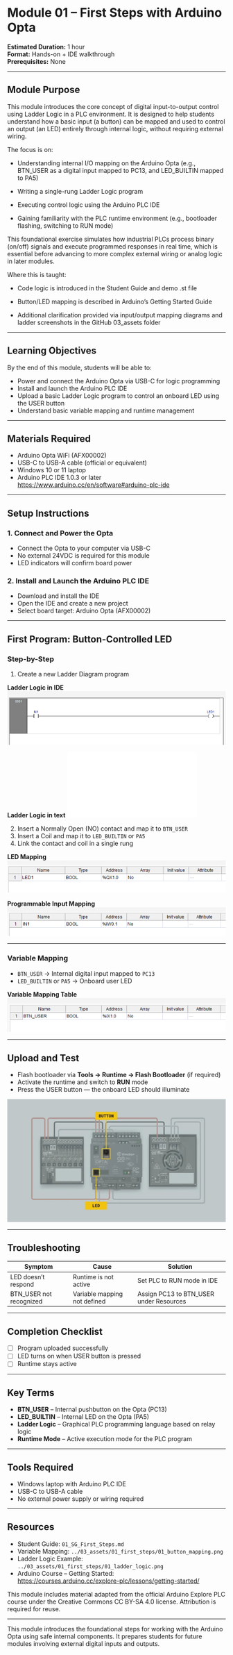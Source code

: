# Module 01 – First Steps with Arduino Opta

**Estimated Duration:** 1 hour  
**Format:** Hands-on + IDE walkthrough  
**Prerequisites:** None

---

## Module Purpose
This module introduces the core concept of digital input-to-output control using Ladder Logic in a PLC environment. It is designed to help students understand how a basic input (a button) can be mapped and used to control an output (an LED) entirely through internal logic, without requiring external wiring.

The focus is on:

- Understanding internal I/O mapping on the Arduino Opta (e.g., BTN_USER as a digital input mapped to PC13, and LED_BUILTIN mapped to PA5)

- Writing a single-rung Ladder Logic program

- Executing control logic using the Arduino PLC IDE

- Gaining familiarity with the PLC runtime environment (e.g., bootloader flashing, switching to RUN mode)

This foundational exercise simulates how industrial PLCs process binary (on/off) signals and execute programmed responses in real time, which is essential before advancing to more complex external wiring or analog logic in later modules.

Where this is taught:

- Code logic is introduced in the Student Guide and demo .st file

- Button/LED mapping is described in Arduino’s Getting Started Guide

- Additional clarification provided via input/output mapping diagrams and ladder screenshots in the GitHub 03_assets folder

---

## Learning Objectives

By the end of this module, students will be able to:

- Power and connect the Arduino Opta via USB-C for logic programming  
- Install and launch the Arduino PLC IDE  
- Upload a basic Ladder Logic program to control an onboard LED using the USER button  
- Understand basic variable mapping and runtime management  

---

## Materials Required

- Arduino Opta WiFi (AFX00002)  
- USB-C to USB-A cable (official or equivalent)  
- Windows 10 or 11 laptop  
- Arduino PLC IDE 1.0.3 or later  
  https://www.arduino.cc/en/software#arduino-plc-ide

---

## Setup Instructions

### 1. Connect and Power the Opta

- Connect the Opta to your computer via USB-C  
- No external 24VDC is required for this module  
- LED indicators will confirm board power  

### 2. Install and Launch the Arduino PLC IDE

- Download and install the IDE  
- Open the IDE and create a new project  
- Select board target: Arduino Opta (AFX00002)  

---

## First Program: Button-Controlled LED

### Step-by-Step

1. Create a new Ladder Diagram program

**Ladder Logic in IDE**
![Ladder Logic Diagram](../../03_assets/01_first_steps/01_ladder_logic.png)

**Ladder Logic in text**
![Ladder Logic TXT](../../02_code_samples/01_First_Steps_ladder_logic.txt)

2. Insert a Normally Open (NO) contact and map it to `BTN_USER`  
3. Insert a Coil and map it to `LED_BUILTIN` or `PA5`  
4. Link the contact and coil in a single rung

**LED Mapping**
![LED Mapping](../../03_assets/01_first_steps/01_led_mapping.png)  

**Programmable Input Mapping**
![Programmable Input Mapping](../../03_assets/01_first_steps/01_programmable_input_mapping.png)

---

### Variable Mapping

- `BTN_USER` → Internal digital input mapped to `PC13`  
- `LED_BUILTIN` or `PA5` → Onboard user LED

**Variable Mapping Table**
![Variable Mapping Table](../../03_assets/01_first_steps/01_button_mapping.png)

---

## Upload and Test

- Flash bootloader via **Tools → Runtime → Flash Bootloader** (if required)  
- Activate the runtime and switch to **RUN** mode  
- Press the USER button — the onboard LED should illuminate

![Input/Output Behavior](../../03_assets/01_first_steps/01_input-output.jpg)

---

## Troubleshooting

| Symptom              | Cause                          | Solution                          |
|----------------------|--------------------------------|-----------------------------------|
| LED doesn’t respond  | Runtime is not active          | Set PLC to RUN mode in IDE        |
| BTN_USER not recognized | Variable mapping not defined | Assign PC13 to BTN_USER under Resources |

---

## Completion Checklist

- [ ] Program uploaded successfully  
- [ ] LED turns on when USER button is pressed  
- [ ] Runtime stays active  

---

## Key Terms

- **BTN_USER** – Internal pushbutton on the Opta (PC13)  
- **LED_BUILTIN** – Internal LED on the Opta (PA5)  
- **Ladder Logic** – Graphical PLC programming language based on relay logic  
- **Runtime Mode** – Active execution mode for the PLC program  

---

## Tools Required

- Windows laptop with Arduino PLC IDE  
- USB-C to USB-A cable  
- No external power supply or wiring required  

---

## Resources

- Student Guide: `01_SG_First_Steps.md`  
- Variable Mapping: `../03_assets/01_first_steps/01_button_mapping.png`  
- Ladder Logic Example: `../03_assets/01_first_steps/01_ladder_logic.png`  
- Arduino Course – Getting Started:  
  https://courses.arduino.cc/explore-plc/lessons/getting-started/

This module includes material adapted from the official Arduino Explore PLC course under the Creative Commons CC BY-SA 4.0 license. Attribution is required for reuse.

---

This module introduces the foundational steps for working with the Arduino Opta using safe internal components. It prepares students for future modules involving external digital inputs and outputs.
